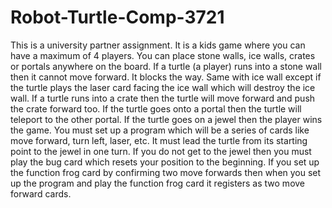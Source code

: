 # Robot-Turtle-Comp-3721

This is a university partner assignment. It is a kids game where you can have a maximum of 4 players. You can place stone walls, ice walls, crates or portals anywhere
on the board. If a turtle (a player) runs into a stone wall then it cannot move forward. It blocks the way. Same with ice wall except if the turtle plays the laser card
facing the ice wall which will destroy the ice wall. If a turtle runs into a crate then the turtle will move forward and push the crate forward too. If the turtle goes 
onto a portal then the turtle will teleport to the other portal. If the turtle goes on a jewel then the player wins the game. You must set up a program which will
be a series of cards like move forward, turn left, laser, etc. It must lead the turtle from its starting point to the jewel in one turn. If you do not get to the
jewel then you must play the bug card which resets your position to the beginning. If you set up the function frog card by confirming two move forwards then
when you set up the program and play the function frog card it registers as two move forward cards.

